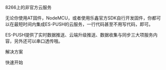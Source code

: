 8266上的非官方云服务

无论你使用AT固件，NodeMCU，或者使用乐鑫官方SDK自行开发固件，你都可以在最短时间内集成ES-PUSH的云服务，一行代码甚至不用写代码，即可。

ES-PUSH提供了实时数据推送、云端升级推送、数据收集与同步三大项服务内容，另外还可以串口透传哦。

解决方案


快速开始

